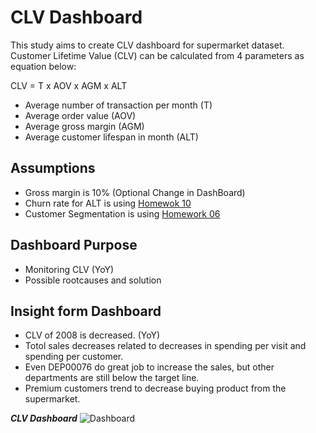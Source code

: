 # CLV Dashboard

This study aims to create CLV dashboard for supermarket dataset. Customer Lifetime Value (CLV) can be calculated from 4 parameters as equation below:

CLV = T x AOV x AGM x ALT

- Average number of transaction per month (T)
- Average order value (AOV)
- Average gross margin (AGM)
- Average customer lifespan in month (ALT)

## Assumptions

- Gross margin is  10% (Optional Change in DashBoard)
- Churn rate for ALT is using [Homewok 10](https://github.com/PawarutK/BADS7105/tree/main/HW%2010) 
- Customer Segmentation is using [Homework 06](https://github.com/PawarutK/BADS7105/tree/main/HW%2006) 

## Dashboard Purpose
- Monitoring CLV (YoY)
- Possible rootcauses and solution


## Insight form Dashboard
  - CLV of 2008 is decreased. (YoY)
  - Totol sales decreases related to decreases in spending per visit and spending per customer.
  - Even DEP00076 do great job to increase the sales, but other departments are still below the target line.
  - Premium customers trend to decrease buying product from the supermarket.

***CLV Dashboard***
![Dashboard]()

